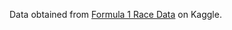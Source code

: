 Data obtained from [Formula 1 Race Data](https://www.kaggle.com/cjgdev/formula-1-race-data-19502017/) on Kaggle.
